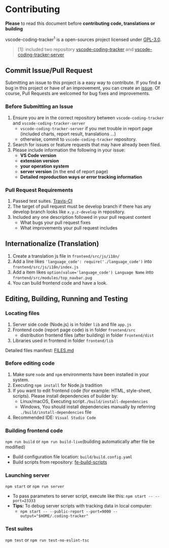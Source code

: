 # Contributing 

**Please** to read this document before **contributing code, translations or building**

vscode-coding-tracker<sup>1</sup> is a open-sources project licensed under [GPL-3.0](LICENSE).

> [1]: included two repository [vscode-coding-tracker](https://github.com/hangxingliu/vscode-coding-tracker) and [vscode-coding-tracker-server](https://github.com/hangxingliu/vscode-coding-tracker-server)

## Commit Issue/Pull Request

Submitting an issue to this project is a easy way to contribute. 
If you find a bug in this project or have of an improvement, you can create an [issue](https://github.com/hangxingliu/vscode-coding-tracker-server/issues).
Of course, Pull Requests are welcomed for bug fixes and improvements.

### Before Submitting an Issue

1. Ensure you are in the correct repository between `vscode-coding-tracker` and `vscode-coding-tracker-server`
	- `vscode-coding-tracker-server` if you met trouble in report page (included charts, report result, translations ...)
	- otherwise, commit to `vscode-coding-tracker` repository.
2. Search for issues or feature requests that may have already been filed.
3. Please include information the following in your issue:
	- **VS Code version**
	- **extension version**
	- **your operation system**
	- **server version** (in the end of report page)
	- **Detailed reproduction ways or error tracking information**

### Pull Request Requirements

1. Passed test suites. [Travis-CI](https://travis-ci.org/hangxingliu/vscode-coding-tracker-server)
2. The target of pull request must be develop branch if there has any develop branch looks like `x.y.z-develop` in repository.
3. Included any one description followed in your pull request content
	- What bugs your pull request fixes
	- What improvements your pull request includes

## Internationalize (Translation)

1. Create a translation js file in `frontend/src/js/i18n/`
2. Add a line likes `'language_code': require('./language_code')` into `frontend/src/js/i18n/index.js`
3. Add a item likes `option(value='language_code') Language Name` into `frontend/src/modules/top_navbar.pug`
4. You can build frontend code and have a look.

## Editing, Building, Running and Testing

### Locating files

1. Server side code (Node.js) is in folder `lib` and file `app.js`
2. Frontend code (report page code) is in folder `frontend/src`
	- distribution frontend files (after building) in folder `frontend/dist`
3. Libraries used in frontend in folder `frontend/lib`

Detailed files manifest: [FILES.md](docs/FILES.md)

### Before editing code

1. Make sure `node` and `npm` environments have been installed in your system. 
2. Executing `npm install` for Node.js tradition
3. If you want to edit frontend code (for example: HTML, style-sheet, scripts). Please install dependencies of builder by:
	- Linux/macOS, Executing script`./build/install-dependencies`
	- Windows, You should install dependencies manually by referring `./build/install-dependencies` file
4. Recommended IDE: `Visual Studio Code`

### Building frontend code

`npm run build` or `npm run build-live`(building automatically after file be modified)

- Build configuration file location: `build/build.config.yaml`
- Build scripts from repository: [fe-build-scripts](https://github.com/hangxingliu/fe-build-scripts)

### Launching server

`npm start` or `npm run server`

- To pass parameters to server script, execute like this: `npm start -- --port=23333`
- **Tips:** To debug server scripts with tracking data in local computer:
	- `npm start -- --public-report --port=9000 --output="$HOME/.coding-tracker"`

### Test suites

`npm test` or `npm run test-no-eslint-tsc`
